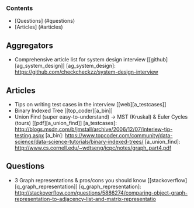 ### Contents
* [Questions] (#questions)
* [Articles] (#articles)

## Aggregators 
* Comprehensive article list for system design interview [[github][ag_system_design]]
[ag_system_design]: https://github.com/checkcheckzz/system-design-interview

## Articles
* Tips on writing test cases in the interview [[web][a_testcases]]
* Binary Indexed Tree [[top_coder][a_bin]]
* Union Find (super easy-to-understand) -> MST (Kruskal) & Euler Cycles (tours) [[pdf][a_union_find]]
[a_testcases]: http://blogs.msdn.com/b/jmstall/archive/2006/12/07/interiew-tip-testing.aspx
[a_bin]: https://www.topcoder.com/community/data-science/data-science-tutorials/binary-indexed-trees/
[a_union_find]: http://www.cs.cornell.edu/~wdtseng/icpc/notes/graph_part4.pdf

## Questions
* 3 Graph representations & pros/cons you should know [[stackoverflow][q_graph_representation]]
[q_graph_representation]: http://stackoverflow.com/questions/5886274/comparing-object-graph-representation-to-adjacency-list-and-matrix-representatio
